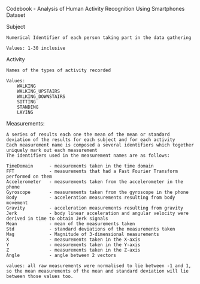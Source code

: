 Codebook - Analysis of Human Activity Recognition Using Smartphones Dataset

Subject

	Numerical Identifier of each person taking part in the data gathering
	
	Values: 1-30 inclusive

Activity

	Names of the types of activity recorded
	
	Values:
		WALKING
		WALKING_UPSTAIRS
		WALKING_DOWNSTAIRS
		SITTING
		STANDING
		LAYING
		
Measurements:

	A series of results each one the mean of the mean or standard deviation of the results for each subject and for each activity
	Each measurement name is composed a several identifiers which together uniquely mark out each measurement
	The identifiers used in the measurement names are as follows:
	
	TimeDomain		- measurements taken in the time domain
	FFT				- measurements that had a Fast Fourier Transform performed on them
	Accelerometer	- measurements taken from the accelerometer in the phone
	Gyroscope		- measurements taken from the gyroscope in the phone
	Body 			- acceleration measurements resulting from body movement
	Gravity			- acceleration measurements resulting from gravity
	Jerk			- body linear acceleration and angular velocity were derived in time to obtain Jerk signals
	Mean			- mean of the measurements taken
	Std				- standard deviations of the measurements taken
	Mag				- Magnitude of 3-dimensional measurements
	X				- measurements taken in the X-axis
	Y				- measurements taken in the Y-axis
	Z				- measurements taken in the Z-axis
	Angle			- angle between 2 vectors	
	
	values: all raw measurements were normalised to lie between -1 and 1, so the mean measurements of the mean and standard deviation will lie between those values too. 
	

